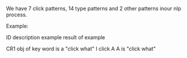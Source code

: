 We have 7 click patterns, 14 type patterns and 2 other patterns inour nlp process.


Example:

ID	  description	                                  example	result of          example

CR1	  obj of key word is a "click what"	            I click A	A is             "click what"
